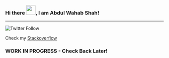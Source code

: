 

### Hi there <img src="https://raw.githubusercontent.com/MartinHeinz/MartinHeinz/master/wave.gif" width="30px">, I am Abdul Wahab Shah!
 -------------------------------------------------------------------------------------------------------------------------------------

![Twitter Follow](https://img.shields.io/twitter/follow/wahabshah23?style=social)

Check my <a href="https://stackoverflow.com/users/5996276/wahab-shah">Stackoverflow </a>

 ### WORK IN PROGRESS - Check Back Later!
<!--
![twitter.com/wahabshah23](https://img.shields.io/twitter/follow/wahabshah23?style=social)


---

🧰 Front End Toolbox

<img src="https://cdn.worldvectorlogo.com/logos/html5.svg" alt="JavaScript Logo" width="70" height="70"/> <img src="https://cdn.worldvectorlogo.com/logos/css3.svg" alt="CSS Logo" width="70" height="70"/> <img src="https://cdn.worldvectorlogo.com/logos/jquery.svg" alt="jQuery Logo" width="150"/> <img src="https://cdn.worldvectorlogo.com/logos/logo-javascript.svg" alt="JS Logo" width="60" height="60"/> <img src="https://cdn.worldvectorlogo.com/logos/typescript.svg" alt="TS Logo" width="60" height="60"/> <img src="https://cdn.worldvectorlogo.com/logos/angular-icon-1.svg" alt="Angular Logo" width="70" height="70"/>

---


🧰 Design Toolbox

---



<img src="https://cdn.worldvectorlogo.com/logos/adobe-xd-1.svg" alt="XD Logo" width="70" height="70"/> <img src="https://cdn.worldvectorlogo.com/logos/adobe-illustrator-cc.svg" alt="AI Logo" width="70" height="70"/> <img src="https://cdn.worldvectorlogo.com/logos/photoshop-cc.svg" alt="PS Logo" width="70" height="70"/> <img src="https://cdn.worldvectorlogo.com/logos/after-effects-cc.svg" alt="AE Logo" width="70" height="70"/>
-->
<!--
**wahabshah21/wahabshah21** is a ✨ _special_ ✨ repository because its `README.md` (this file) appears on your GitHub profile.

Here are some ideas to get you started:

- 🔭 I’m currently working on ...
- 🌱 I’m currently learning ...
- 👯 I’m looking to collaborate on ...
- 🤔 I’m looking for help with ...
- 💬 Ask me about ...
- 📫 How to reach me: ...
- 😄 Pronouns: ...
- ⚡ Fun fact: ...
-->
